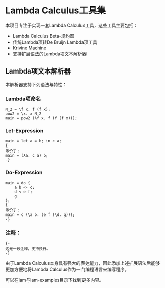 # Lambda Calculus工具集

本项目专注于实现一套Lambda Calculus工具，这些工具主要包括：
- Lambda Calculus Beta-规约器
- 传统Lambda项转De Bruijn Lambda项工具
- Krivine Machine
- 支持扩展语法的Lambda项文本解析器

## Lambda项文本解析器

本解析器支持下列语法与特性：

### Lambda项命名

```
N_2 = \f x. f (f x);
pow2 = \x. x N_2
main = pow2 (λf x. f (f (f x)));
```

### Let-Expression

```
main = let a = b; in c a;
{-
等价于：
main = (λa. c a) b;
-}
```
### Do-Expression

```
main = do {
    a b <- c;
    d < e f;
    g
};
{-
等价于：
main = c (\a b. (e f (\d. g)));
-}
```

### 注释：

```
{-
这是一段注释，支持换行。
-}
```

由于Lambda Calculus本身具有强大的表达能力，因此添加上述扩展语法后能够更加方便地将Lambda Calculus作为一门编程语言来编写程序。

可以在lam与lam-examples目录下找到更多内容。